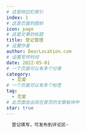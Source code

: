 ```yaml
---
# 这是侧边栏索引
index: 1
# 这是页面的图标
icon: page
# 这是文章的标题
title: 登记管理
# 设置作者
author: DearLocation.com
# 设置写作时间
date: 2022-05-01
# 一个页面可以有多个分类
category:
  - 恋爱
# 一个页面可以有多个标签
tag:
  - 恋爱
# 此页面会出现在首页的文章板块中
star: true
---
```

```scss
  登记填写，可发布到评论区~
```
